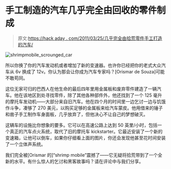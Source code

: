 # 手工制造的汽车几乎完全由回收的零件制成

> 原文:[https://hack aday . com/2011/03/25/几乎完全由拾荒零件手工打造的汽车/](https://hackaday.com/2011/03/25/hand-built-car-made-almost-entirely-from-scavenged-parts/)

![shrimpmobile_scrounged_car](../Images/369a7c67cf01454c0ddcbb8fde8862e6.png "shrimpmobile_scrounged_car")

所以你换了你的汽车发动机或者增加了新的变速器。也许你已经把你的老式大众汽车从 6v 换成了 12v。你认为那会让你成为汽车专家吗？[Orismar de Souza]可能不敢苟同。

这位无家可归的巴西人在他生命的最后四年里用金属板和废弃零件建造了一辆汽车。他在该地区到处寻找零件，除了其他各种部件外，他还找到了一个 125 毫升的摩托车发动机——大部分来自旧汽车。他在四个月的时间里一边乞讨一边与饥饿作斗争，凑够了 270 美元，以购买足够的金属板来给汽车蒙皮。他用借来的锤子和凿子手工制作车身面板，几乎放弃了，但他决心不让自己的梦想破灭。

这辆车的设施比你想象的要多。它可以在高速公路上达到 50 英里/小时，包括一个真正的汽车点火系统，取代了旧的摩托车 kickstarter。它最近安装了一个新的变速箱，让他可以倒车，如果你仔细看上面的图片，你还会发现他甚至花时间安装了一个立体声系统。

我们完全被[Orismar 的]“shrimp mobile”震撼了——它无疑将拾荒带到了一个全新的水平。有什么惊人的乞讨和黑客故事吗？请在评论中与我们分享。